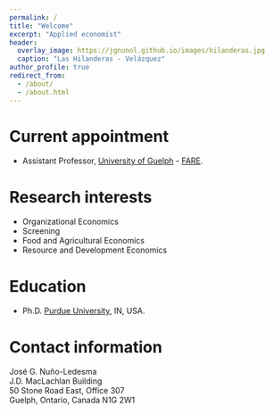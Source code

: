 ```yaml
---
permalink: /
title: "Welcome"
excerpt: "Applied economist"
header:
  overlay_image: https://jgnunol.github.io/images/hilanderas.jpg
  caption: "Las Hilanderas - Velázquez"
author_profile: true
redirect_from: 
  - /about/
  - /about.html
---
```


Current appointment
======
* Assistant Professor, [University of Guelph](https://www.uoguelph.ca/) - [FARE](https://www.uoguelph.ca/fare/).

Research interests
======
* Organizational Economics
* Screening
* Food and Agricultural Economics
* Resource and Development Economics

Education
======
* Ph.D. [Purdue University](https://www.purdue.edu/), IN, USA.
 
Contact information
======
José G. Nuño-Ledesma<br/>
J.D. MacLachlan Building<br/>
50 Stone Road East, Office 307<br/>
Guelph, Ontario, Canada N1G 2W1
